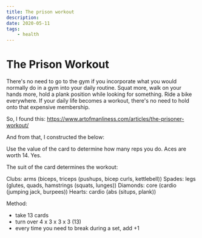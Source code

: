 ```yaml
---
title: The prison workout
description:
date: 2020-05-11
tags:
    - health
---
```


# The Prison Workout

There's no need to go to the gym if you incorporate what you would normally do in a gym into your daily routine. Squat more, walk on your hands more, hold a plank position while looking for something. Ride a bike everywhere. If your daily life becomes a workout, there's no need to hold onto that expensive membership.

So, I found this: https://www.artofmanliness.com/articles/the-prisoner-workout/

And from that, I constructed the below:

Use the value of the card to determine how many reps you do. Aces are worth 14.
Yes.

The suit of the card determines the workout:

Clubs: arms (biceps, triceps	(pushups, bicep curls, kettlebell))
Spades: legs (glutes, quads, hamstrings (squats, lunges))
Diamonds: core (cardio (jumping jack, burpees))
Hearts: cardio (abs (situps, plank))

Method:

- take 13 cards
- turn over 4 x 3 x 3 x 3 (13)
- every time you need to break during a set, add +1